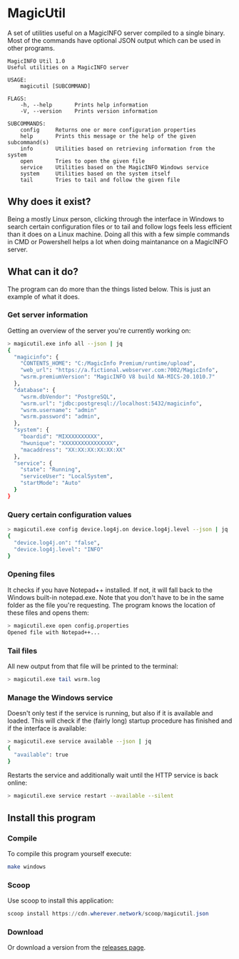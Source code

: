 # MagicUtil

A set of utilities useful on a MagicINFO server compiled to a single binary. Most of the commands have optional JSON output which can be used in other programs.

```
MagicINFO Util 1.0
Useful utilities on a MagicINFO server

USAGE:
    magicutil [SUBCOMMAND]

FLAGS:
    -h, --help       Prints help information
    -V, --version    Prints version information

SUBCOMMANDS:
    config     Returns one or more configuration properties
    help       Prints this message or the help of the given subcommand(s)
    info       Utilities based on retrieving information from the system
    open       Tries to open the given file
    service    Utilities based on the MagicINFO Windows service
    system     Utilities based on the system itself
    tail       Tries to tail and follow the given file

```
## Why does it exist?
Being a mostly Linux person, clicking through the interface in Windows to search certain configuration files or to tail and follow logs feels less efficient than it does on a Linux machine. Doing all this with a few simple commands in CMD or Powershell helps a lot when doing maintanance on a MagicINFO server.

## What can it do?
The program can do more than the things listed below. This is just an example of what it does.

### Get server information
Getting an overview of the server you're currently working on:
```bash
> magicutil.exe info all --json | jq
{
  "magicinfo": {
    "CONTENTS_HOME": "C:/MagicInfo Premium/runtime/upload",
    "web_url": "https://a.fictional.webserver.com:7002/MagicInfo",
    "wsrm.premiumVersion": "MagicINFO V8 build NA-MICS-20.1010.7"
  },
  "database": {
    "wsrm.dbVendor": "PostgreSQL",
    "wsrm.url": "jdbc:postgresql://localhost:5432/magicinfo",
    "wsrm.username": "admin"
    "wsrm.password": "admin",
  },
  "system": {
    "boardid": "MIXXXXXXXXXX",
    "hwunique": "XXXXXXXXXXXXXXXX",
    "macaddress": "XX:XX:XX:XX:XX:XX"
  },
  "service": {
    "state": "Running",
    "serviceUser": "LocalSystem",
    "startMode": "Auto"
  }
}
```

### Query certain configuration values
```bash
> magicutil.exe config device.log4j.on device.log4j.level --json | jq
{
  "device.log4j.on": "false",
  "device.log4j.level": "INFO"
}
```

### Opening files
It checks if you have Notepad++ installed. If not, it will fall back to the Windows built-in notepad.exe. Note that you don't have to be in the same folder as the file you're requesting. The program knows the location of these files and opens them:
```bash
> magicutil.exe open config.properties
Opened file with Notepad++...
```

### Tail files
All new output from that file will be printed to the terminal:
```bash
> magicutil.exe tail wsrm.log
```

### Manage the Windows service
Doesn't only test if the service is running, but also if it is available and loaded. This will check if the (fairly long) startup procedure has finished and if the interface is available:
```bash
> magicutil.exe service available --json | jq
{
  "available": true
}
```

Restarts the service and additionally wait until the HTTP service is back online:
```bash
> magicutil.exe service restart --available --silent
```

## Install this program

### Compile
To compile this program yourself execute:
```bash
make windows
```

### Scoop
Use scoop to install this application:
```powershell
scoop install https://cdn.wherever.network/scoop/magicutil.json
```
### Download

Or download a version from the [releases page](https://github.com/marknijboer/MagicUtil/releases).